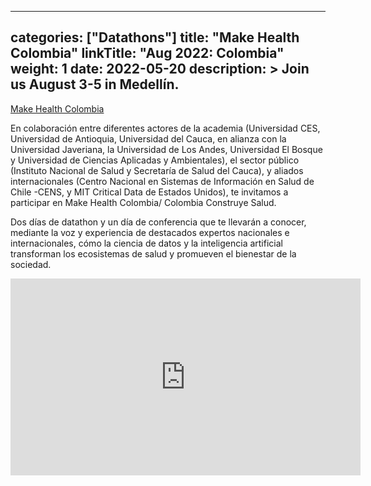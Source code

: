 
---
categories: ["Datathons"]
title: "Make Health Colombia"
linkTitle: "Aug 2022: Colombia"
weight: 1
date: 2022-05-20
description: >
  Join us August 3-5 in Medellín.
---


<a href="https://makehealthlatam.com/" target="_blank">Make Health Colombia</a>


En colaboración entre diferentes actores de la academia (Universidad CES, Universidad de Antioquia, Universidad del Cauca, en alianza con la Universidad Javeriana, la Universidad de Los Andes, Universidad El Bosque y Universidad de Ciencias Aplicadas y Ambientales), el sector público (Instituto Nacional de Salud y Secretaría de Salud del Cauca), y aliados internacionales (Centro Nacional en Sistemas de Información en Salud de Chile -CENS, y MIT Critical Data de Estados Unidos), te invitamos a participar en Make Health Colombia/ Colombia Construye Salud.

Dos días de datathon y un día de conferencia que te llevarán a conocer, mediante la voz y experiencia de destacados expertos nacionales e internacionales, cómo la ciencia de datos y la inteligencia artificial transforman los ecosistemas de salud y promueven el bienestar de la sociedad.

<iframe width="560" height="315" src="https://www.youtube.com/embed/u3HLkS3lGz4" title="YouTube video player" frameborder="0" allow="accelerometer; autoplay; clipboard-write; encrypted-media; gyroscope; picture-in-picture; web-share" allowfullscreen></iframe>